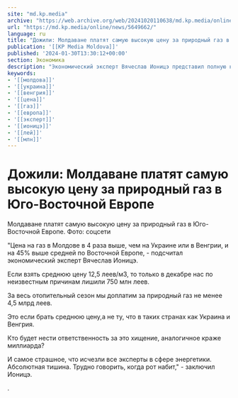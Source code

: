 ```yaml
---
site: "md.kp.media"
archive: "https://web.archive.org/web/20241020110638/md.kp.media/online/news/5649662/"
url: "https://md.kp.media/online/news/5649662/"
language: ru
title: "Дожили: Молдаване платят самую высокую цену за природный газ в Юго-Восточной Европе"
publication: '[[KP Media Moldova]]'
published: '2024-01-30T13:30:12+00:00'
section: Экономика
description: "Экономический эксперт Вячеслав Ионицэ представил полную картину цен"
keywords:
- '[[молдова]]'
- '[[украина]]'
- '[[венгрия]]'
- '[[цена]]'
- '[[газ]]'
- '[[европа]]'
- '[[эксперт]]'
- '[[ионицэ]]'
- '[[лей]]'
- '[[млн]]'
---
```


# Дожили: Молдаване платят самую высокую цену за природный газ в Юго-Восточной Европе

Молдаване платят самую высокую цену за природный газ в Юго-Восточной Европе. Фото: соцсети

"Цена на газ в Молдове в 4 раза выше, чем на Украине или в Венгрии, и на 45% выше средней по Восточной Европе, - подсчитал экономический эксперт Вячеслав Ионицэ.

Если взять среднюю цену 12,5 леев/м3, то только в декабре нас по неизвестным причинам лишили 750 млн леев.

За весь отопительный сезон мы доплатим за природный газ не менее 4,5 млрд леев.

Это если брать среднюю цену,а не ту, что в таких странах как Украина и Венгрия.

Кто будет нести ответственность за это хищение, аналогичное краже миллиарда?

И самое страшное, что исчезли все эксперты в сфере энергетики. Абсолютная тишина. Трудно говорить, когда рот набит," - заключил Ионицэ.

.